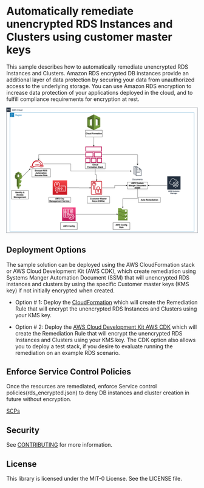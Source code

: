 # Automatically remediate unencrypted RDS Instances and Clusters using customer master keys

This sample describes how to automatically remediate unencrypted RDS Instances and Clusters. Amazon RDS encrypted DB instances provide an additional layer of data protection by securing your data from unauthorized access to the underlying storage. You can use Amazon RDS encryption to increase data protection of your applications deployed in the cloud, and to fulfill compliance requirements for encryption at rest.

![RDS architecture diagram](../rds-architecture.png)

## Deployment Options

The sample solution can be deployed using the AWS CloudFormation stack or AWS Cloud Development Kit (AWS CDK), which create remediation using Systems Manger Automation Document (SSM) that will unencrypted RDS instances and clusters by using the specific Customer master keys (KMS key) if not initially encrypted when created.
 
* Option # 1: Deploy the [CloudFormation](CloudFormation) which will create the Remediation Rule that will encrypt the unencrypted RDS Instances and Clusters using your KMS key.

* Option # 2: Deploy the [AWS Cloud Development Kit AWS CDK](CDK) which will create the Remediation Rule that will encrypt the unencrypted RDS Instances and Clusters using your KMS key. The CDK option also allows you to deploy a test stack, if you desire to evaluate running the remediation on an example RDS scenario.

## Enforce Service Control Policies

Once the resources are remediated, enforce Service control policies(rds_encrypted.json) to deny DB instances and cluster creation in future without encryption.  

[SCPs](SCP)



## Security

See [CONTRIBUTING](CONTRIBUTING.md#security-issue-notifications) for more information.

## License

This library is licensed under the MIT-0 License. See the LICENSE file.


